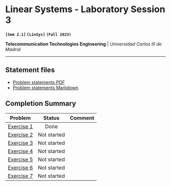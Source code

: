 # **Linear Systems - Laboratory Session 3**
**`[Sem 2.1]` `[LinSys]` `(Fall 2023)`**

**Telecommunication Technologies Engineering** | _Universidad Carlos III de Madrid_

---

## Statement files

* [Problem statements PDF](./Instructions.pdf)
* [Problem statements Markdown](./Statements.md)


## Completion Summary

| Problem | Status | Comment
| --- | :---: | --- |
| [Exercise 1][i-ex1] | Done | |
| [Exercise 2][i-ex2] | Not started | |
| [Exercise 3][i-ex3] | Not started | |
| [Exercise 4][i-ex4] | Not started | |
| [Exercise 5][i-ex5] | Not started | |
| [Exercise 6][i-ex6] | Not started | |
| [Exercise 7][i-ex7] | Not started | |


[i-ex1]: https://github.com/alonso-herreros/uni-linsys-lab3/issues/1
[i-ex2]: https://github.com/alonso-herreros/uni-linsys-lab3/issues/2
[i-ex3]: https://github.com/alonso-herreros/uni-linsys-lab3/issues/3
[i-ex4]: https://github.com/alonso-herreros/uni-linsys-lab3/issues/4
[i-ex5]: https://github.com/alonso-herreros/uni-linsys-lab3/issues/5
[i-ex6]: https://github.com/alonso-herreros/uni-linsys-lab3/issues/6
[i-ex7]: https://github.com/alonso-herreros/uni-linsys-lab3/issues/7

